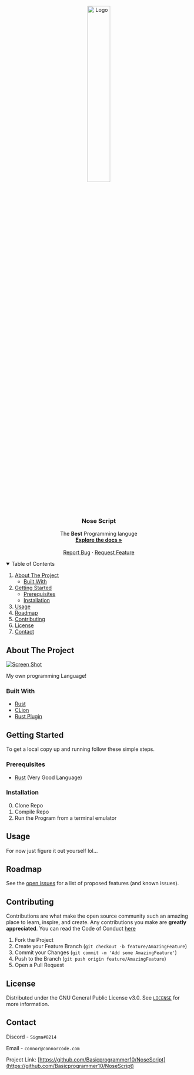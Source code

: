 <p align="center">
  <a href="https://2b2t-queue.connorcode.com/">
    <img src="https://i.imgur.com/3tFd18X.png" alt="Logo" width="35%" />
  </a>

  <h3 align="center">Nose Script</h3>

  <p align="center">
  The <b>Best</b> Programming languge
    <br />
    <a href="https://github.com/Basicprogrammer10/NoseScript/wiki"><strong>Explore the docs »</strong></a>
    <br />
    <br />
    <!--<a href="https://2b2t-queue.connorcode.com/">Website</a>
    ·-->
    <a href="https://github.com/Basicprogrammer10/NoseScript/issues">Report Bug</a>
    ·
    <a href="https://github.com/Basicprogrammer10/NoseScript/issues">Request Feature</a>
  </p>
</p>


<!-- TABLE OF CONTENTS -->
<details open="open">
  <summary>Table of Contents</summary>
  <ol>
    <li>
      <a href="#about-the-project">About The Project</a>
      <ul>
        <li><a href="#built-with">Built With</a></li>
      </ul>
    </li>
    <li>
      <a href="#getting-started">Getting Started</a>
      <ul>
        <li><a href="#prerequisites">Prerequisites</a></li>
        <li><a href="#installation">Installation</a></li>
      </ul>
    </li>
    <li><a href="#usage">Usage</a></li>
    <li><a href="#roadmap">Roadmap</a></li>
    <li><a href="#contributing">Contributing</a></li>
    <li><a href="#license">License</a></li>
    <li><a href="#contact">Contact</a></li>
  </ol>
</details>



<!-- ABOUT THE PROJECT -->
## About The Project

[![Screen Shot](https://i.imgur.com/lnQ8iyw.png)](https://github.com/Basicprogrammer10/NoseScript)

My own programming Language!

### Built With

* [Rust](https://www.rust-lang.org/)
* [CLion](https://www.jetbrains.com/clion/)
* [Rust Plugin](https://plugins.jetbrains.com/plugin/8182-rust)


<!-- GETTING STARTED -->
## Getting Started

To get a local copy up and running follow these simple steps.

### Prerequisites

* [Rust](https://www.rust-lang.org/tools/install) (Very Good Language)

### Installation

0.  Clone Repo
1.  Compile Repo
2.  Run the Program from a terminal emulator

<!-- USAGE EXAMPLES -->
## Usage

For now just figure it out yourself lol...


<!-- ROADMAP -->
## Roadmap

See the [open issues](https://github.com/github_username/repo_name/issues) for a list of proposed features (and known issues).



<!-- CONTRIBUTING -->
## Contributing

Contributions are what make the open source community such an amazing place to learn, inspire, and create. Any contributions you make are **greatly appreciated**. You can read the Code of Conduct [here](https://github.com/Basicprogrammer10/2B2T-Queue-Notifier/blob/master/CODE_OF_CONDUCT.md)

1. Fork the Project
2. Create your Feature Branch (`git checkout -b feature/AmazingFeature`)
3. Commit your Changes (`git commit -m 'Add some AmazingFeature'`)
4. Push to the Branch (`git push origin feature/AmazingFeature`)
5. Open a Pull Request



<!-- LICENSE -->
## License

Distributed under the GNU General Public License v3.0. See [`LICENSE`](https://github.com/Basicprogrammer10/2B2T-Queue-Notifier/blob/master/LICENSE) for more information.



<!-- CONTACT -->
## Contact

Discord - `Sigma#8214`

Email - `connor@connorcode.com`

<!--Project Website: [https://2b2t-queue.connorcode.com](https://2b2t-queue.connorcode.com/)
-->
Project Link: [https://github.com/Basicprogrammer10/NoseScript](https://github.com/Basicprogrammer10/NoseScript)
